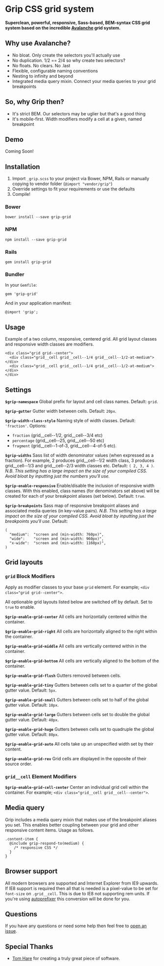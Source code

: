 # Grip CSS grid system

**Superclean, powerful, responsive, Sass-based, BEM-syntax CSS grid system based on the incredible [Avalanche](https://github.com/colourgarden/avalanche) grid system.**


## Why use Avalanche?

- No bloat. Only create the selectors you'll actually use
- No duplication. 1/2 == 2/4 so why create two selectors?
- No floats. No clears. No .last
- Flexible, configurable naming conventions
- Nesting to infinity and beyond
- Integrated media query mixin. Connect your media queries to your grid breakpoints


## So, why Grip then?

- It's strict BEM. Our selectors may be uglier but that's a good thing
- It's mobile-first. Width modifiers modify a cell at a given, named breakpoint


## Demo

Coming Soon!


## Installation

1. Import `_grip.scss` to your project via Bower, NPM, Rails or manually copying to vendor folder (`@import "vendor/grip"`)
2. Override settings to fit your requirements or use the defaults
3. Compile!

### Bower

`bower install --save grip-grid`

### NPM

`npm install --save grip-grid`

### Rails

`gem install grip-grid`

### Bundler

In your `Gemfile`:

`gem 'grip-grid'`

And in your application manifest:

`@import 'grip';`


## Usage

Example of a two column, responsive, centered grid. All grid layout classes and responsive width classes are modifiers.

```
<div class="grid grid--center">
  <div class="grid__cell grid__cell--1/4 grid__cell--1/2-at-medium"></div>
  <div class="grid__cell grid__cell--1/4 grid__cell--1/2-at-medium"></div>
</div>
```


## Settings

**`$grip-namespace`**
Global prefix for layout and cell class names. Default: `grid`.

**`$grip-gutter`**
Gutter width between cells. Default: `20px`.

**`$grip-width-class-style`**
Naming style of width classes. Default: `'fraction'`. Options:
- `fraction` (grid__cell--1/2, grid__cell--3/4 etc)
- `percentage` (grid__cell--25, grid__cell--50 etc)
- `fragment` (grid__cell--1-of-3, grid__cell--4-of-5 etc).

**`$grip-widths`**
Sass list of width denominator values (when expressed as a fraction). For example, 2 produces grid__cell--1/2 width class, 3 produces grid__cell--1/3 and grid__cell--2/3 width classes etc. Default: `( 2, 3, 4 )`.
*N.B. This setting has a large impact on the size of your compiled CSS. Avoid bloat by inputting just the numbers you'll use.*

**`$grip-enable-responsive`**
Enable/disable the inclusion of responsive width classes. With this enabled, class names (for denominators set above) will be created for each of your breakpoint aliases (set below). Default: `true`.

**`$grip-breakpoints`**
Sass map of responsive breakpoint aliases and associated media queries (in key-value pairs).
*N.B. This setting has a large impact on the size of your compiled CSS. Avoid bloat by inputting just the breakpoints you'll use.*
Default:
```
(
  "medium":  "screen and (min-width: 760px)",
  "wide":    "screen and (min-width: 960px)",
  "x-wide":  "screen and (min-width: 1160px)",
)
```


## Grid layouts

### `grid` Block Modifiers

Apply as modifier classes to your base `grid` element. For example; `<div class="grid grid--center">`.

All optionable grid layouts listed below are switched off by default. Set to `true` to enable.

**`$grip-enable-grid-center`**
All cells are horizontally centered within the container.

**`$grip-enable-grid-right`**
All cells are horizontally aligned to the right within the container.

**`$grip-enable-grid-middle`**
All cells are vertically centered within in the container.

**`$grip-enable-grid-bottom`**
All cells are vertically aligned to the bottom of the container.

**`$grip-enable-grid-flush`**
Gutters removed between cells.

**`$grip-enable-grid-tiny`**
Gutters between cells set to a quarter of the global gutter value. Default: `5px`.

**`$grip-enable-grid-small`**
Gutters between cells set to half of the global gutter value. Default: `10px`.

**`$grip-enable-grid-large`**
Gutters between cells set to double the global gutter value. Default: `40px`.

**`$grip-enable-grid-huge`**
Gutters between cells set to quadruple the global gutter value. Default: `80px`.

**`$grip-enable-grid-auto`**
All cells take up an unspecified width set by their content.

**`$grip-enable-grid-rev`**
Grid cells are displayed in the opposite of their source order.

### `grid__cell` Element Modifiers

**`$grip-enable-grid-cell-center`**
Center an individual grid cell within the container. For example; `<div class="grid__cell grid__cell--center">`.


## Media query

Grip includes a media query mixin that makes use of the breakpoint aliases you set. This enables better coupling between your grid and other responsive content items. Usage as follows.

```
.content-item {
  @include grip-respond-to(medium) {
    /* responsive CSS */
  }
}
```


## Browser support

All modern browsers are supported and Internet Explorer from IE9 upwards. If IE8 support is required then all that is needed is a pixel-value to be set for `font-size` on `.grid__cell`. This is due to IE8 not supporting rem units. If you're using [autoprefixer](https://github.com/postcss/autoprefixer) this conversion will be done for you.


## Questions

If you have any questions or need some help then feel free to [open an issue](https://github.com/meowsus/grip/issues/new).


## Special Thanks

- [Tom Hare](https://github.com/colourgarden) for creating a truly great piece of software.

